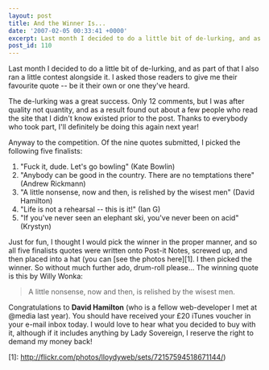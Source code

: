 ```yaml
---
layout: post
title: And the Winner Is...
date: '2007-02-05 00:33:41 +0000'
excerpt: Last month I decided to do a little bit of de-lurking, and as part of that I also ran a little contest alongside it.  I asked those readers to give me their favourite quote -- be it their own or one they've heard.
post_id: 110
---
```

Last month I decided to do a little bit of de-lurking, and as part of that I also ran a little contest alongside it. I asked those readers to give me their favourite quote -- be it their own or one they've heard.

The de-lurking was a great success. Only 12 comments, but I was after quality not quantity, and as a result found out about a few people who read the site that I didn't know existed prior to the post. Thanks to everybody who took part, I'll definitely be doing this again next year!

Anyway to the competition. Of the nine quotes submitted, I picked the following five finalists:

1. "Fuck it, dude. Let's go bowling" (Kate Bowlin)
2. "Anybody can be good in the country. There are no temptations there" (Andrew Rickmann)
3. "A little nonsense, now and then, is relished by the wisest men" (David Hamilton)
4. "Life is not a rehearsal -- this is it!" (Ian G)
5. "If you've never seen an elephant ski, you've never been on acid" (Krystyn)

Just for fun, I thought I would pick the winner in the proper manner, and so all five finalists quotes were written onto Post-it Notes, screwed up, and then placed into a hat (you can [see the photos here][1]. I then picked the winner. So without much further ado, drum-roll please... The winning quote is this by Willy Wonka:

> A little nonsense, now and then, is relished by the wisest men.

Congratulations to **David Hamilton** (who is a fellow web-developer I met at @media last year). You should have received your £20 iTunes voucher in your e-mail inbox today. I would love to hear what you decided to buy with it, although if it includes anything by Lady Sovereign, I reserve the right to demand my money back!

[1]: http://flickr.com/photos/lloydyweb/sets/72157594518671144/)